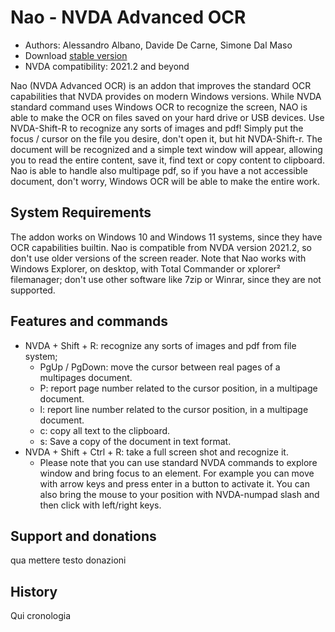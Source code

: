  # Nao - NVDA Advanced OCR

* Authors: Alessandro Albano, Davide De Carne, Simone Dal Maso
* Download [stable version][1]
* NVDA compatibility: 2021.2 and beyond

Nao (NVDA Advanced OCR) is an addon that improves the standard OCR capabilities that NVDA provides on modern Windows versions.
While NVDA standard command uses Windows OCR to recognize the screen, NAO is able to make the OCR on files saved on your hard drive or USB devices. 
Use NVDA-Shift-R to recognize any sorts of images and pdf! 
Simply put the focus / cursor on the file you desire, don't open it, but hit NVDA-Shift-r. 
The document will be recognized and a simple text window will appear, allowing you to read the entire content, save it, find text or copy content to clipboard.
Nao is able to handle also multipage pdf, so if you have a not accessible document, don't worry, Windows OCR will be able to make the entire work.

## System Requirements
The addon works on Windows 10 and Windows 11 systems, since they have OCR capabilities builtin. 
Nao is compatible from NVDA version 2021.2, so don't use older versions of the screen reader.
Note that Nao works with Windows Explorer, on desktop, with Total Commander or xplorer² filemanager; don't use other software like 7zip or Winrar, since they are not supported.

## Features and commands
* NVDA + Shift + R: recognize any sorts of images and pdf from file system;
  * PgUp / PgDown: move the cursor between real pages of a multipages document.
  * P: report page number related to the cursor position, in a multipage document.
  * l: report line number related to the cursor position, in a multipage document.
  * c: copy all text to the clipboard.
  * s: Save a copy of the document in text format. 
* NVDA + Shift + Ctrl + R: take a full screen shot and recognize it.
  * Please note that you can use standard NVDA commands to explore window and bring focus to an element. For example you can move with arrow keys and press enter in a button to activate it. You can also bring the mouse to your position with NVDA-numpad slash and then click with left/right keys.

## Support and donations
qua mettere testo donazioni

## History
Qui cronologia

[1]: https://github.com/sharkboyto/nao/releases/download/v_2021.1.07/nao-2021.1.07.nvda-addon
